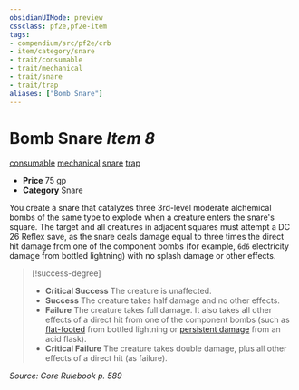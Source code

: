 ```yaml
---
obsidianUIMode: preview
cssclass: pf2e,pf2e-item
tags:
- compendium/src/pf2e/crb
- item/category/snare
- trait/consumable
- trait/mechanical
- trait/snare
- trait/trap
aliases: ["Bomb Snare"]
---
```

# Bomb Snare *Item 8*  
[consumable](../../../rules/traits/consumable.md)  [mechanical](../../../rules/traits/mechanical.md)  [snare](../../../rules/traits/snare.md)  [trap](../../../rules/traits/trap.md)  

- **Price** 75 gp
- **Category** Snare

You create a snare that catalyzes three 3rd-level moderate alchemical bombs of the same type to explode when a creature enters the snare's square. The target and all creatures in adjacent squares must attempt a DC 26 Reflex save, as the snare deals damage equal to three times the direct hit damage from one of the component bombs (for example, `6d6` electricity damage from bottled lightning) with no splash damage or other effects.

> [!success-degree] 
> - **Critical Success** The creature is unaffected.
> - **Success** The creature takes half damage and no other effects.
> - **Failure** The creature takes full damage. It also takes all other effects of a direct hit from one of the component bombs (such as [flat-footed](../../../rules/conditions.md#Flat-footed) from bottled lightning or [persistent damage](../../../rules/conditions.md#Persistent%20Damage) from an acid flask).
> - **Critical Failure** The creature takes double damage, plus all other effects of a direct hit (as failure).

*Source: Core Rulebook p. 589*